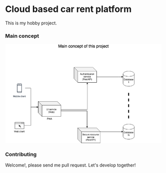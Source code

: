 # Cloud based car rent platform 
This is my hobby project.
### Main concept
![Main concept](/screenshots/main_concept.png?raw=true "Main concept")

### Contributing
Welcome!, please send me pull request. Let's develop together!